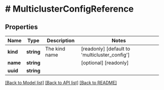 # # MulticlusterConfigReference

## Properties

Name | Type | Description | Notes
------------ | ------------- | ------------- | -------------
**kind** | **string** | The kind name | [readonly] [default to 'multicluster_config']
**name** | **string** |  | [optional] [readonly]
**uuid** | **string** |  |

[[Back to Model list]](../../README.md#models) [[Back to API list]](../../README.md#endpoints) [[Back to README]](../../README.md)
